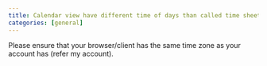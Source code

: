 ```yaml
---
title: Calendar view have different time of days than called time sheet edit page.
categories: [general]
---
```


Please ensure that your browser/client has the same time zone as your account has (refer my account).
